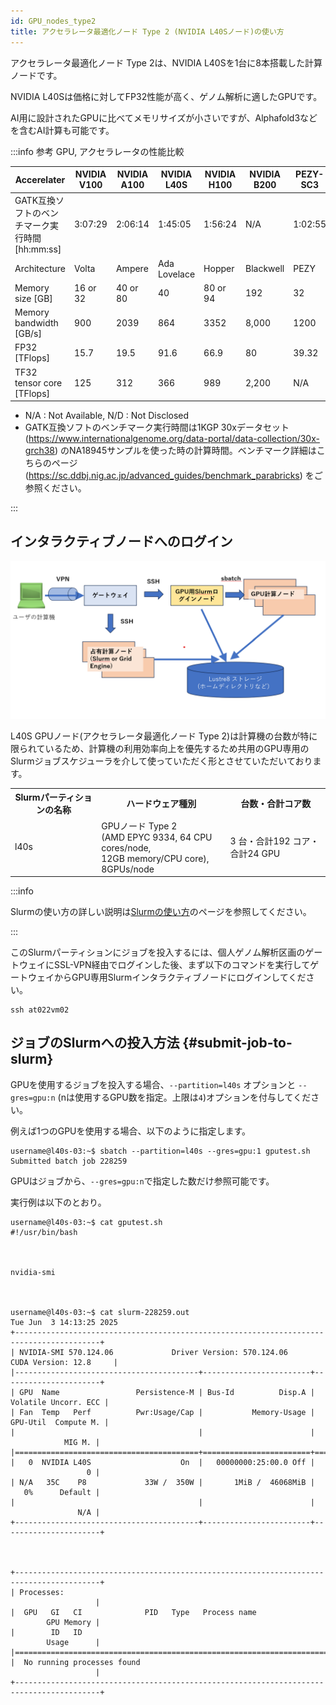```yaml
---
id: GPU_nodes_type2
title: アクセラレータ最適化ノード Type 2 (NVIDIA L40Sノード)の使い方
---
```


アクセラレータ最適化ノード Type 2は、NVIDIA L40Sを1台に8本搭載した計算ノードです。

NVIDIA L40Sは価格に対してFP32性能が高く、ゲノム解析に適したGPUです。

AI用に設計されたGPUに比べてメモリサイズが小さいですが、Alphafold3などを含むAI計算も可能です。


:::info 参考 GPU, アクセラレータの性能比較

| Accerelater  | NVIDIA V100 | NVIDIA A100 | NVIDIA L40S | NVIDIA H100 | NVIDIA B200 | PEZY-SC3 | 
|--------------|-------------|-------------|-------------|-------------|-------------|----------|
| GATK互換ソフトのベンチマーク実行時間 [hh:mm:ss] | 3:07:29 | 2:06:14 | 1:45:05 | 1:56:24 | N/A    | 1:02:55      |
| Architecture | Volta       | Ampere      | Ada Lovelace| Hopper      | Blackwell   | PEZY     |
| Memory size [GB]       | 16 or 32 | 40 or 80 | 40         | 80 or 94   | 192         |  32      | 
| Memory bandwidth [GB/s] | 900 | 2039 | 864         | 3352        | 8,000         | 1200     |
| FP32 [TFlops]        | 15.7  | 19.5      | 91.6        | 66.9        | 80         | 39.32    |
| TF32 tensor core [TFlops] | 125     | 312         | 366         | 989         | 2,200         | N/A      |

- N/A : Not Available, N/D : Not Disclosed
- GATK互換ソフトのベンチマーク実行時間は1KGP 30xデータセット(https://www.internationalgenome.org/data-portal/data-collection/30x-grch38) のNA18945サンプルを使った時の計算時間。ベンチマーク詳細はこちらのページ (https://sc.ddbj.nig.ac.jp/advanced_guides/benchmark_parabricks) をご参照ください。

:::


## インタラクティブノードへのログイン


![](pg_gpu_slurm.png)


L40S GPUノード(アクセラレータ最適化ノード Type 2)は計算機の台数が特に限られているため、計算機の利用効率向上を優先するため共用のGPU専用のSlurmジョブスケジューラを介して使っていただく形とさせていただいております。


<table>
<tr>
<th>Slurmパーティションの名称</th>
<th>ハードウェア種別</th>
<th>台数・合計コア数</th>
</tr>

<tr>
<td>l40s</td>
<td>
GPUノード Type 2<br />
(AMD EPYC 9334, 64 CPU cores/node, <br />
12GB memory/CPU core), 8GPUs/node
</td>
<td>3 台・合計192 コア・合計24 GPU</td>
</tr>

</table>


:::info

Slurmの使い方の詳しい説明は[Slurmの使い方](/guides/software/JobScheduler/Slurm/)のページを参照してください。

:::


このSlurmパーティションにジョブを投入するには、個人ゲノム解析区画のゲートウェイにSSL-VPN経由でログインした後、まず以下のコマンドを実行してゲートウェイからGPU専用Slurmインタラクティブノードにログインしてください。

```
ssh at022vm02
```



## ジョブのSlurmへの投入方法 {#submit-job-to-slurm}


GPUを使用するジョブを投入する場合、`--partition=l40s` オプションと `--gres=gpu:n` (nは使用するGPU数を指定。上限は`4`)オプションを付与してください。


例えば1つのGPUを使用する場合、以下のように指定します。

```
username@l40s-03:~$ sbatch --partition=l40s --gres=gpu:1 gputest.sh
Submitted batch job 228259
```

GPUはジョブから、`--gres=gpu:n`で指定した数だけ参照可能です。



実行例は以下のとおり。

```
username@l40s-03:~$ cat gputest.sh
#!/usr/bin/bash



nvidia-smi



username@l40s-03:~$ cat slurm-228259.out
Tue Jun  3 14:13:25 2025
+-----------------------------------------------------------------------------------------+
| NVIDIA-SMI 570.124.06             Driver Version: 570.124.06
CUDA Version: 12.8     |
|-----------------------------------------+------------------------+----------------------+
| GPU  Name                 Persistence-M | Bus-Id          Disp.A |
Volatile Uncorr. ECC |
| Fan  Temp   Perf          Pwr:Usage/Cap |           Memory-Usage |
GPU-Util  Compute M. |
|                                         |                        |
            MIG M. |
|=========================================+========================+======================|
|   0  NVIDIA L40S                    On  |   00000000:25:00.0 Off |
                 0 |
| N/A   35C    P8             33W /  350W |       1MiB /  46068MiB |
   0%      Default |
|                                         |                        |
               N/A |
+-----------------------------------------+------------------------+----------------------+



+-----------------------------------------------------------------------------------------+
| Processes:
                   |
|  GPU   GI   CI              PID   Type   Process name
        GPU Memory |
|        ID   ID
        Usage      |
|=========================================================================================|
|  No running processes found
                   |
+-----------------------------------------------------------------------------------------+
```




